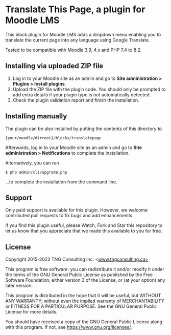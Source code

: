 # Translate This Page, a plugin for Moodle LMS #

This block plugin for Moodle LMS adds a dropdown menu enabling you to translate the current page into any language using Google Translate.

Tested to be compatible with Moodle 3.9, 4.x and PHP 7.4 to 8.2.

## Installing via uploaded ZIP file ##

1. Log in to your Moodle site as an admin and go to **Site administration > Plugins > Install plugins**.
2. Upload the ZIP file with the plugin code. You should only be prompted to add extra details if your plugin type is not automatically detected.
3. Check the plugin validation report and finish the installation.

## Installing manually ##

The plugin can be also installed by putting the contents of this directory to

    {your/moodle/dirroot}/blocks/translatepage

Afterwards, log in to your Moodle site as an admin and go to **Site administration > Notifications** to complete the installation.

Alternatively, you can run

    $ php admin/cli/upgrade.php

...to complete the installation from the command line.

## Support

Only paid support is available for this plugin. However, we welcome contributed pull requests to fix bugs and add enhancements.

If you find this plugin useful, please Watch, Fork and Star this repository to let us know that you appreciate that we made this available to you for free.

## License ##

Copyright 2015-2023 TNG Consulting Inc. <www.tngconsulting.ca>

This program is free software: you can redistribute it and/or modify it under
the terms of the GNU General Public License as published by the Free Software
Foundation, either version 3 of the License, or (at your option) any later
version.

This program is distributed in the hope that it will be useful, but WITHOUT ANY
WARRANTY; without even the implied warranty of MERCHANTABILITY or FITNESS FOR A
PARTICULAR PURPOSE.  See the GNU General Public License for more details.

You should have received a copy of the GNU General Public License along with
this program.  If not, see <https://www.gnu.org/licenses/>.
